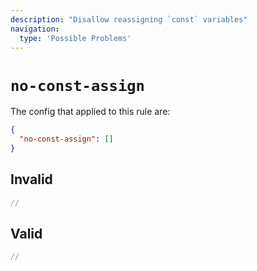 ```yaml
---
description: "Disallow reassigning `const` variables"
navigation:
  type: 'Possible Problems'
---
```


# `no-const-assign`

The config that applied to this rule are:

```json
{
  "no-const-assign": []
}
```

## Invalid

```js invalid
//
```

## Valid

```js valid
//
```
  